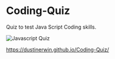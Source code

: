# Coding-Quiz
Quiz to test Java Script Coding skills.

![Javascript Quiz](https://user-images.githubusercontent.com/70966543/96347863-9b22d700-1072-11eb-8f92-fe10bd4ed643.gif)

https://dustinerwin.github.io/Coding-Quiz/
